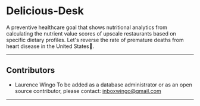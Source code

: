 # Delicious-Desk
A preventive healthcare goal that shows nutritional analytics from calculating the nutrient value scores of upscale restaurants based on specific dietary profiles.  Let's reverse the rate of premature deaths from heart disease in the United States🍔.

- - -
## Contributors
- Laurence Wingo 
To be added as a database administrator or as an open source contributor, please contact: <inboxwingo@gmail.com>
- - -
